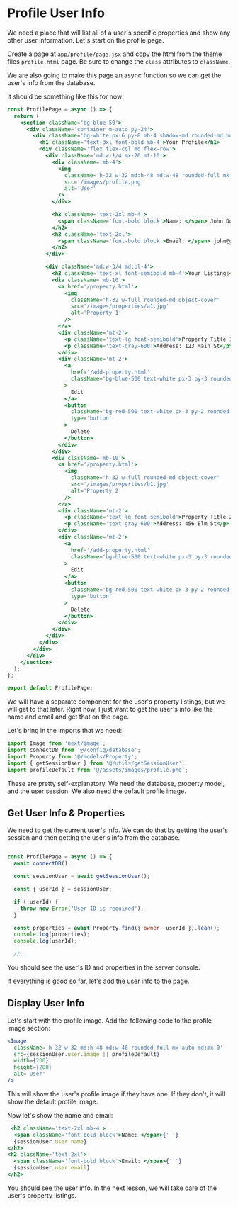 # Profile User Info

We need a place that will list all of a user's specific properties and show any other user information. Let's start on the profile page.

Create a page at `app/profile/page.jsx` and copy the html from the theme files `profile.html` page. Be sure to change the `class` attributes to `className`.

We are also going to make this page an async function so we can get the user's info from the database.

It should be something like this for now:

```jsx
const ProfilePage = async () => {
  return (
    <section className='bg-blue-50'>
      <div className='container m-auto py-24'>
        <div className='bg-white px-6 py-8 mb-4 shadow-md rounded-md border m-4 md:m-0'>
          <h1 className='text-3xl font-bold mb-4'>Your Profile</h1>
          <div className='flex flex-col md:flex-row'>
            <div className='md:w-1/4 mx-20 mt-10'>
              <div className='mb-4'>
                <img
                  className='h-32 w-32 md:h-48 md:w-48 rounded-full mx-auto md:mx-0'
                  src='/images/profile.png'
                  alt='User'
                />
              </div>

              <h2 className='text-2xl mb-4'>
                <span className='font-bold block'>Name: </span> John Doe
              </h2>
              <h2 className='text-2xl'>
                <span className='font-bold block'>Email: </span> john@gmail.com
              </h2>
            </div>

            <div className='md:w-3/4 md:pl-4'>
              <h2 className='text-xl font-semibold mb-4'>Your Listings</h2>
              <div className='mb-10'>
                <a href='/property.html'>
                  <img
                    className='h-32 w-full rounded-md object-cover'
                    src='/images/properties/a1.jpg'
                    alt='Property 1'
                  />
                </a>
                <div className='mt-2'>
                  <p className='text-lg font-semibold'>Property Title 1</p>
                  <p className='text-gray-600'>Address: 123 Main St</p>
                </div>
                <div className='mt-2'>
                  <a
                    href='/add-property.html'
                    className='bg-blue-500 text-white px-3 py-3 rounded-md mr-2 hover:bg-blue-600'
                  >
                    Edit
                  </a>
                  <button
                    className='bg-red-500 text-white px-3 py-2 rounded-md hover:bg-red-600'
                    type='button'
                  >
                    Delete
                  </button>
                </div>
              </div>
              <div className='mb-10'>
                <a href='/property.html'>
                  <img
                    className='h-32 w-full rounded-md object-cover'
                    src='/images/properties/b1.jpg'
                    alt='Property 2'
                  />
                </a>
                <div className='mt-2'>
                  <p className='text-lg font-semibold'>Property Title 2</p>
                  <p className='text-gray-600'>Address: 456 Elm St</p>
                </div>
                <div className='mt-2'>
                  <a
                    href='/add-property.html'
                    className='bg-blue-500 text-white px-3 py-3 rounded-md mr-2 hover:bg-blue-600'
                  >
                    Edit
                  </a>
                  <button
                    className='bg-red-500 text-white px-3 py-2 rounded-md hover:bg-red-600'
                    type='button'
                  >
                    Delete
                  </button>
                </div>
              </div>
            </div>
          </div>
        </div>
      </div>
    </section>
  );
};

export default ProfilePage;
```

We will have a separate component for the user's property listings, but we will get to that later. Right now, I just want to get the user's info like the name and email and get that on the page.

Let's bring in the imports that we need:

```jsx
import Image from 'next/image';
import connectDB from '@/config/database';
import Property from '@/models/Property';
import { getSessionUser } from '@/utils/getSessionUser';
import profileDefault from '@/assets/images/profile.png';
```

These are pretty self-explanatory. We need the database, property model, and the user session. We also need the default profile image.

## Get User Info & Properties

We need to get the current user's info. We can do that by getting the user's session and then getting the user's info from the database.

```jsx

const ProfilePage = async () => {
  await connectDB();

  const sessionUser = await getSessionUser();

  const { userId } = sessionUser;

  if (!userId) {
    throw new Error('User ID is required');
  }

  const properties = await Property.find({ owner: userId }).lean();
  console.log(properties);
  console.log(userId);

  //...

```

You should see the user's ID and properties in the server console.

If everything is good so far, let's add the user info to the page.

## Display User Info

Let's start with the profile image. Add the following code to the profile image section:

```jsx
<Image
  className='h-32 w-32 md:h-48 md:w-48 rounded-full mx-auto md:mx-0'
  src={sessionUser.user.image || profileDefault}
  width={200}
  height={200}
  alt='User'
/>
```

This will show the user's profile image if they have one. If they don't, it will show the default profile image.

Now let's show the name and email:

```jsx
 <h2 className='text-2xl mb-4'>
  <span className='font-bold block'>Name: </span>{' '}
  {sessionUser.user.name}
</h2>
<h2 className='text-2xl'>
  <span className='font-bold block'>Email: </span>{' '}
  {sessionUser.user.email}
</h2>
```

You should see the user info. In the next lesson, we will take care of the user's property listings.
